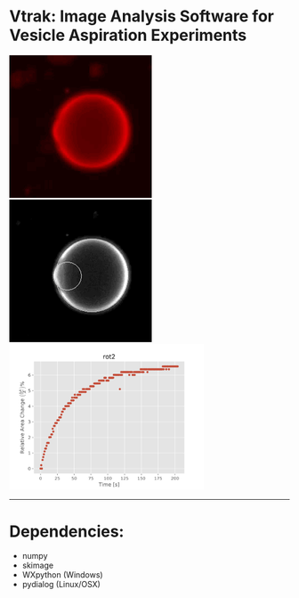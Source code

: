 # Vtrak: Image Analysis Software for Vesicle Aspiration Experiments

![gif1](ex_raw.gif "title-1") ![gif2](ex_process.gif "title-2") <img src="rot2_area.png" width=350px>

---

# Dependencies:

* numpy
* skimage
* WXpython (Windows)
* pydialog (Linux/OSX)


